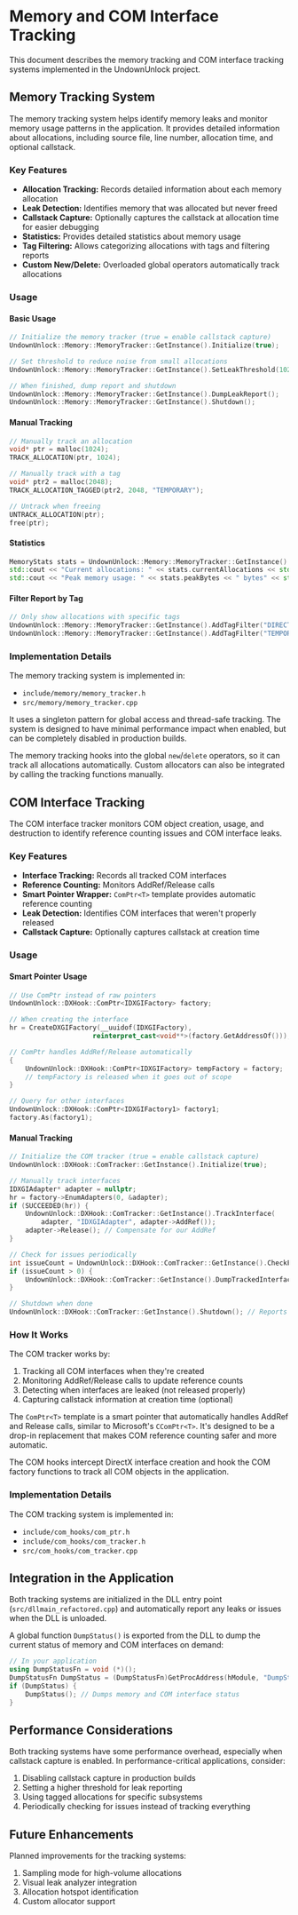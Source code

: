 # Memory and COM Interface Tracking

This document describes the memory tracking and COM interface tracking systems implemented in the UndownUnlock project.

## Memory Tracking System

The memory tracking system helps identify memory leaks and monitor memory usage patterns in the application. It provides detailed information about allocations, including source file, line number, allocation time, and optional callstack.

### Key Features

- **Allocation Tracking:** Records detailed information about each memory allocation
- **Leak Detection:** Identifies memory that was allocated but never freed
- **Callstack Capture:** Optionally captures the callstack at allocation time for easier debugging
- **Statistics:** Provides detailed statistics about memory usage
- **Tag Filtering:** Allows categorizing allocations with tags and filtering reports
- **Custom New/Delete:** Overloaded global operators automatically track allocations

### Usage

#### Basic Usage

```cpp
// Initialize the memory tracker (true = enable callstack capture)
UndownUnlock::Memory::MemoryTracker::GetInstance().Initialize(true);

// Set threshold to reduce noise from small allocations
UndownUnlock::Memory::MemoryTracker::GetInstance().SetLeakThreshold(1024); // 1KB

// When finished, dump report and shutdown
UndownUnlock::Memory::MemoryTracker::GetInstance().DumpLeakReport();
UndownUnlock::Memory::MemoryTracker::GetInstance().Shutdown();
```

#### Manual Tracking

```cpp
// Manually track an allocation
void* ptr = malloc(1024);
TRACK_ALLOCATION(ptr, 1024);

// Manually track with a tag
void* ptr2 = malloc(2048);
TRACK_ALLOCATION_TAGGED(ptr2, 2048, "TEMPORARY");

// Untrack when freeing
UNTRACK_ALLOCATION(ptr);
free(ptr);
```

#### Statistics

```cpp
MemoryStats stats = UndownUnlock::Memory::MemoryTracker::GetInstance().GetStats();
std::cout << "Current allocations: " << stats.currentAllocations << std::endl;
std::cout << "Peak memory usage: " << stats.peakBytes << " bytes" << std::endl;
```

#### Filter Report by Tag

```cpp
// Only show allocations with specific tags
UndownUnlock::Memory::MemoryTracker::GetInstance().AddTagFilter("DIRECTX", true); 
UndownUnlock::Memory::MemoryTracker::GetInstance().AddTagFilter("TEMPORARY", false); // Exclude these
```

### Implementation Details

The memory tracking system is implemented in:
- `include/memory/memory_tracker.h`
- `src/memory/memory_tracker.cpp`

It uses a singleton pattern for global access and thread-safe tracking. The system is designed to have minimal performance impact when enabled, but can be completely disabled in production builds.

The memory tracking hooks into the global `new`/`delete` operators, so it can track all allocations automatically. Custom allocators can also be integrated by calling the tracking functions manually.

## COM Interface Tracking

The COM interface tracker monitors COM object creation, usage, and destruction to identify reference counting issues and COM interface leaks.

### Key Features

- **Interface Tracking:** Records all tracked COM interfaces
- **Reference Counting:** Monitors AddRef/Release calls
- **Smart Pointer Wrapper:** `ComPtr<T>` template provides automatic reference counting
- **Leak Detection:** Identifies COM interfaces that weren't properly released
- **Callstack Capture:** Optionally captures callstack at creation time

### Usage

#### Smart Pointer Usage

```cpp
// Use ComPtr instead of raw pointers
UndownUnlock::DXHook::ComPtr<IDXGIFactory> factory;

// When creating the interface
hr = CreateDXGIFactory(__uuidof(IDXGIFactory), 
                     reinterpret_cast<void**>(factory.GetAddressOf()));

// ComPtr handles AddRef/Release automatically
{
    UndownUnlock::DXHook::ComPtr<IDXGIFactory> tempFactory = factory;
    // tempFactory is released when it goes out of scope
}

// Query for other interfaces
UndownUnlock::DXHook::ComPtr<IDXGIFactory1> factory1;
factory.As(factory1);
```

#### Manual Tracking

```cpp
// Initialize the COM tracker (true = enable callstack capture)
UndownUnlock::DXHook::ComTracker::GetInstance().Initialize(true);

// Manually track interfaces
IDXGIAdapter* adapter = nullptr;
hr = factory->EnumAdapters(0, &adapter);
if (SUCCEEDED(hr)) {
    UndownUnlock::DXHook::ComTracker::GetInstance().TrackInterface(
        adapter, "IDXGIAdapter", adapter->AddRef());
    adapter->Release(); // Compensate for our AddRef
}

// Check for issues periodically
int issueCount = UndownUnlock::DXHook::ComTracker::GetInstance().CheckForIssues();
if (issueCount > 0) {
    UndownUnlock::DXHook::ComTracker::GetInstance().DumpTrackedInterfaces();
}

// Shutdown when done
UndownUnlock::DXHook::ComTracker::GetInstance().Shutdown(); // Reports leaks
```

### How It Works

The COM tracker works by:
1. Tracking all COM interfaces when they're created
2. Monitoring AddRef/Release calls to update reference counts
3. Detecting when interfaces are leaked (not released properly)
4. Capturing callstack information at creation time (optional)

The `ComPtr<T>` template is a smart pointer that automatically handles AddRef and Release calls, similar to Microsoft's `CComPtr<T>`. It's designed to be a drop-in replacement that makes COM reference counting safer and more automatic.

The COM hooks intercept DirectX interface creation and hook the COM factory functions to track all COM objects in the application.

### Implementation Details

The COM tracking system is implemented in:
- `include/com_hooks/com_ptr.h`
- `include/com_hooks/com_tracker.h`
- `src/com_hooks/com_tracker.cpp`

## Integration in the Application

Both tracking systems are initialized in the DLL entry point (`src/dllmain_refactored.cpp`) and automatically report any leaks or issues when the DLL is unloaded.

A global function `DumpStatus()` is exported from the DLL to dump the current status of memory and COM interfaces on demand:

```cpp
// In your application
using DumpStatusFn = void (*)();
DumpStatusFn DumpStatus = (DumpStatusFn)GetProcAddress(hModule, "DumpStatus");
if (DumpStatus) {
    DumpStatus(); // Dumps memory and COM interface status
}
```

## Performance Considerations

Both tracking systems have some performance overhead, especially when callstack capture is enabled. In performance-critical applications, consider:

1. Disabling callstack capture in production builds
2. Setting a higher threshold for leak reporting
3. Using tagged allocations for specific subsystems
4. Periodically checking for issues instead of tracking everything

## Future Enhancements

Planned improvements for the tracking systems:
1. Sampling mode for high-volume allocations
2. Visual leak analyzer integration
3. Allocation hotspot identification
4. Custom allocator support 